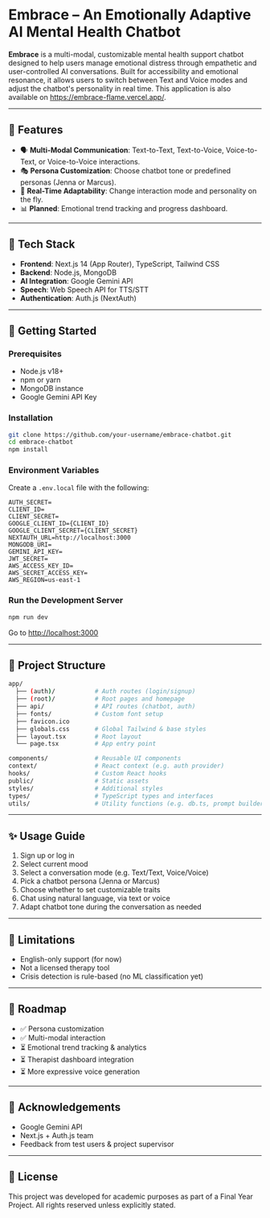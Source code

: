 # Embrace – An Emotionally Adaptive AI Mental Health Chatbot

**Embrace** is a multi-modal, customizable mental health support chatbot designed to help users manage emotional distress through empathetic and user-controlled AI conversations. Built for accessibility and emotional resonance, it allows users to switch between Text and Voice modes and adjust the chatbot's personality in real time. This application is also available on https://embrace-flame.vercel.app/. 

---

## 🌟 Features

- 🗣️ **Multi-Modal Communication**: Text-to-Text, Text-to-Voice, Voice-to-Text, or Voice-to-Voice interactions.
- 🎭 **Persona Customization**: Choose chatbot tone or predefined personas (Jenna or Marcus).
- 🔄 **Real-Time Adaptability**: Change interaction mode and personality on the fly.
- 📊 **Planned**: Emotional trend tracking and progress dashboard.

---

## 🧠 Tech Stack

- **Frontend**: Next.js 14 (App Router), TypeScript, Tailwind CSS
- **Backend**: Node.js, MongoDB
- **AI Integration**: Google Gemini API
- **Speech**: Web Speech API for TTS/STT
- **Authentication**: Auth.js (NextAuth)

---

## 🚀 Getting Started

### Prerequisites

- Node.js v18+
- npm or yarn
- MongoDB instance
- Google Gemini API Key

### Installation

```bash
git clone https://github.com/your-username/embrace-chatbot.git
cd embrace-chatbot
npm install
```

### Environment Variables

Create a `.env.local` file with the following:

```env
AUTH_SECRET=
CLIENT_ID=
CLIENT_SECRET=
GOOGLE_CLIENT_ID={CLIENT_ID}
GOOGLE_CLIENT_SECRET={CLIENT_SECRET}
NEXTAUTH_URL=http://localhost:3000
MONGODB_URI=
GEMINI_API_KEY=
JWT_SECRET=
AWS_ACCESS_KEY_ID=
AWS_SECRET_ACCESS_KEY=
AWS_REGION=us-east-1
```

### Run the Development Server

```bash
npm run dev
```

Go to [http://localhost:3000](http://localhost:3000)

---

## 📁 Project Structure

```bash
app/
  ├── (auth)/           # Auth routes (login/signup)
  ├── (root)/           # Root pages and homepage
  ├── api/              # API routes (chatbot, auth)
  ├── fonts/            # Custom font setup
  ├── favicon.ico
  ├── globals.css       # Global Tailwind & base styles
  ├── layout.tsx        # Root layout
  └── page.tsx          # App entry point

components/             # Reusable UI components
context/                # React context (e.g. auth provider)
hooks/                  # Custom React hooks
public/                 # Static assets
styles/                 # Additional styles
types/                  # TypeScript types and interfaces
utils/                  # Utility functions (e.g. db.ts, prompt builders)
```

---

## ✨ Usage Guide

1. Sign up or log in
2. Select current mood
3. Select a conversation mode (e.g. Text/Text, Voice/Voice)
4. Pick a chatbot persona (Jenna or Marcus)
5. Choose whether to set customizable traits
6. Chat using natural language, via text or voice
7. Adapt chatbot tone during the conversation as needed

---

## 📌 Limitations

- English-only support (for now)
- Not a licensed therapy tool
- Crisis detection is rule-based (no ML classification yet)

---

## 🔮 Roadmap

- ✅ Persona customization
- ✅ Multi-modal interaction
- ⏳ Emotional trend tracking & analytics
- ⏳ Therapist dashboard integration
- ⏳ More expressive voice generation

---

## 🙌 Acknowledgements

- Google Gemini API
- Next.js + Auth.js team
- Feedback from test users & project supervisor

---

## 📄 License

This project was developed for academic purposes as part of a Final Year Project. All rights reserved unless explicitly stated.

